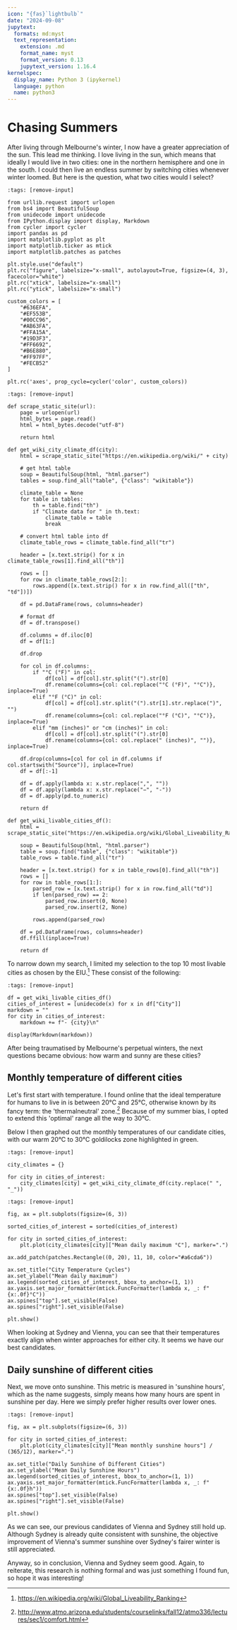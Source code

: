```yaml
---
icon: "{fas}`lightbulb`"
date: "2024-09-08"
jupytext:
  formats: md:myst
  text_representation:
    extension: .md
    format_name: myst
    format_version: 0.13
    jupytext_version: 1.16.4
kernelspec:
  display_name: Python 3 (ipykernel)
  language: python
  name: python3
---
```


# Chasing Summers

After living through Melbourne's winter, I now have a greater appreciation of the sun. This lead me thinking. I love living in the sun, which means that ideally I would live in two cities: one in the northern hemisphere and one in the south. I could then live an endless summer by switching cities whenever winter loomed. But here is the question, what two cities would I select?

```{code-cell} ipython3
:tags: [remove-input]

from urllib.request import urlopen
from bs4 import BeautifulSoup
from unidecode import unidecode
from IPython.display import display, Markdown
from cycler import cycler
import pandas as pd
import matplotlib.pyplot as plt
import matplotlib.ticker as mtick
import matplotlib.patches as patches

plt.style.use("default")
plt.rc("figure", labelsize="x-small", autolayout=True, figsize=(4, 3), facecolor="white")
plt.rc("xtick", labelsize="x-small")
plt.rc("ytick", labelsize="x-small")

custom_colors = [
    "#636EFA",
    "#EF553B",
    "#00CC96",
    "#AB63FA",
    "#FFA15A",
    "#19D3F3",
    "#FF6692",
    "#B6E880",
    "#FF97FF",
    "#FECB52"
]

plt.rc('axes', prop_cycle=cycler('color', custom_colors))
```

```{code-cell} ipython3
:tags: [remove-input]

def scrape_static_site(url):
    page = urlopen(url)
    html_bytes = page.read()
    html = html_bytes.decode("utf-8")

    return html

def get_wiki_city_climate_df(city):
    html = scrape_static_site("https://en.wikipedia.org/wiki/" + city)

    # get html table
    soup = BeautifulSoup(html, "html.parser")
    tables = soup.find_all("table", {"class": "wikitable"})

    climate_table = None
    for table in tables:
        th = table.find("th")
        if "Climate data for " in th.text:
            climate_table = table
            break

    # convert html table into df
    climate_table_rows = climate_table.find_all("tr")
    
    header = [x.text.strip() for x in climate_table_rows[1].find_all("th")]

    rows = []
    for row in climate_table_rows[2:]:
        rows.append([x.text.strip() for x in row.find_all(["th", "td"])])

    df = pd.DataFrame(rows, columns=header)

    # format df
    df = df.transpose()

    df.columns = df.iloc[0]
    df = df[1:]

    df.drop

    for col in df.columns:
        if "°C (°F)" in col:
            df[col] = df[col].str.split("(").str[0]
            df.rename(columns={col: col.replace("°C (°F)", "°C")}, inplace=True)
        elif "°F (°C)" in col:
            df[col] = df[col].str.split("(").str[1].str.replace(")", "")
            df.rename(columns={col: col.replace("°F (°C)", "°C")}, inplace=True)
        elif "mm (inches)" or "cm (inches)" in col:
            df[col] = df[col].str.split("(").str[0]
            df.rename(columns={col: col.replace(" (inches)", "")}, inplace=True)

    df.drop(columns=[col for col in df.columns if col.startswith("Source")], inplace=True)
    df = df[:-1]

    df = df.apply(lambda x: x.str.replace(",", ""))
    df = df.apply(lambda x: x.str.replace("−", "-"))
    df = df.apply(pd.to_numeric)

    return df

def get_wiki_livable_cities_df():
    html = scrape_static_site("https://en.wikipedia.org/wiki/Global_Liveability_Ranking")

    soup = BeautifulSoup(html, "html.parser")
    table = soup.find("table", {"class": "wikitable"})
    table_rows = table.find_all("tr")

    header = [x.text.strip() for x in table_rows[0].find_all("th")]
    rows = []
    for row in table_rows[1:]:
        parsed_row = [x.text.strip() for x in row.find_all("td")]
        if len(parsed_row) == 2:
            parsed_row.insert(0, None)
            parsed_row.insert(2, None)

        rows.append(parsed_row)

    df = pd.DataFrame(rows, columns=header)
    df.ffill(inplace=True)

    return df
```

To narrow down my search, I limited my selection to the top 10 most livable cities as chosen by the EIU.[^most-livable-cities-wiki] These consist of the following:

[^most-livable-cities-wiki]: https://en.wikipedia.org/wiki/Global_Liveability_Ranking

```{code-cell} ipython3
:tags: [remove-input]

df = get_wiki_livable_cities_df()
cities_of_interest = [unidecode(x) for x in df["City"]]
markdown = ""
for city in cities_of_interest:
    markdown += f"- {city}\n"

display(Markdown(markdown))
```

After being traumatised by Melbourne's perpetual winters, the next questions became obvious: how warm and sunny are these cities?

## Monthly temperature of different cities

Let's first start with temperature. I found online that the ideal temperature for humans to live in is between 20°C and 25°C, otherwise known by its fancy term: the 'thermalneutral' zone.[^ideal-temperature] Because of my summer bias, I opted to extend this 'optimal' range all the way to 30°C.

[^ideal-temperature]: http://www.atmo.arizona.edu/students/courselinks/fall12/atmo336/lectures/sec1/comfort.html

Below I then graphed out the monthly temperatures of our candidate cities, with our warm 20°C to 30°C goldilocks zone highlighted in green.

```{code-cell} ipython3
:tags: [remove-input]

city_climates = {}

for city in cities_of_interest:
    city_climates[city] = get_wiki_city_climate_df(city.replace(" ", "_"))
```

```{code-cell} ipython3
:tags: [remove-input]

fig, ax = plt.subplots(figsize=(6, 3))

sorted_cities_of_interest = sorted(cities_of_interest)

for city in sorted_cities_of_interest:
    plt.plot(city_climates[city]["Mean daily maximum °C"], marker=".")

ax.add_patch(patches.Rectangle((0, 20), 11, 10, color="#a6cda6"))

ax.set_title("City Temperature Cycles")
ax.set_ylabel("Mean daily maximum")
ax.legend(sorted_cities_of_interest, bbox_to_anchor=(1, 1))
ax.yaxis.set_major_formatter(mtick.FuncFormatter(lambda x, _: f"{x:.0f}°C"))
ax.spines["top"].set_visible(False)
ax.spines["right"].set_visible(False)

plt.show()
```

When looking at Sydney and Vienna, you can see that their temperatures exactly align when winter approaches for either city. It seems we have our best candidates.

## Daily sunshine of different cities

Next, we move onto sunshine. This metric is measured in 'sunshine hours', which as the name suggests, simply means how many hours are spent in sunshine per day. Here we simply prefer higher results over lower ones.

```{code-cell} ipython3
:tags: [remove-input]

fig, ax = plt.subplots(figsize=(6, 3))

for city in sorted_cities_of_interest:
    plt.plot(city_climates[city]["Mean monthly sunshine hours"] / (365/12), marker=".")

ax.set_title("Daily Sunshine of Different Cities")
ax.set_ylabel("Mean Daily Sunshine Hours")
ax.legend(sorted_cities_of_interest, bbox_to_anchor=(1, 1))
ax.yaxis.set_major_formatter(mtick.FuncFormatter(lambda x, _: f"{x:.0f}h"))
ax.spines["top"].set_visible(False)
ax.spines["right"].set_visible(False)

plt.show()
```

As we can see, our previous candidates of Vienna and Sydney still hold up. Although Sydney is already quite consistent with sunshine, the objective improvement of Vienna's summer sunshine over Sydney's fairer winter is still appreciated.

Anyway, so in conclusion, Vienna and Sydney seem good. Again, to reiterate, this research is nothing formal and was just something I found fun, so hope it was interesting!
